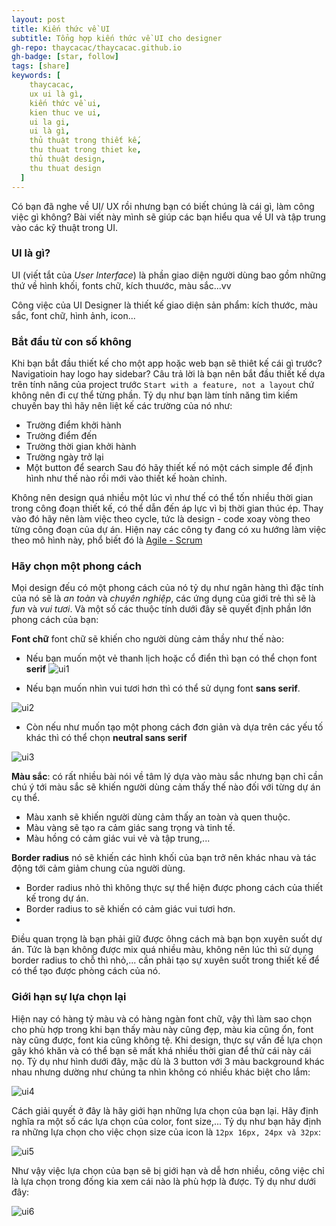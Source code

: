 ```yaml
---
layout: post
title: Kiến thức về UI
subtitle: Tổng hợp kiến thức về UI cho designer
gh-repo: thaycacac/thaycacac.github.io
gh-badge: [star, follow]
tags: [share]
keywords: [
    thaycacac,
    ux ui là gì,
    kiến thức về ui,
    kien thuc ve ui,
    ui la gi,
    ui là gì,
    thủ thuật trong thiết kế,
    thu thuat trong thiet ke,
    thủ thuật design,
    thu thuat design
  ]
---
```


Có bạn đã nghe về UI/ UX rồi nhưng bạn có biết chúng là cái gì, làm công việc gì không? Bài viết này mình sẽ giúp các bạn hiểu qua về UI và tập trung vào các kỹ thuật trong UI.

### UI là gì?

UI (viết tắt của *User Interface*) là phần giao diện người dùng bao gồm những thứ về hình khối, fonts chữ, kích thuước, màu sắc...vv 

Công việc của UI Designer là thiết kế giao diện sản phẩm: kích thước, màu sắc, font chữ, hình ảnh, icon...

### Bắt đầu từ con số không

Khi bạn bắt đầu thiết kế cho một app hoặc web bạn sẽ thiêt kế cái gì trước? Navigatioin hay logo hay sidebar? Câu trả lời là bạn nên bắt đầu thiết kế dựa trên tính năng của project trước `Start with a feature, not a layout` chứ không nên đi cự thể từng phần. Tỷ dụ như bạn làm tính năng tìm kiếm chuyến bay thì hãy nên liệt kế các trường của nó như:
* Trường điểm khởi hành
* Trường điểm đến
* Trường thời gian khởi hành
* Trường ngày trở lại
* Một button để search
Sau đó hãy thiết kế nó một cách simple để định hình như thế nào rồi mới vào thiết kế hoàn chỉnh.

Không nên design quá nhiều một lúc vì như thế có thể tốn nhiều thời gian trong công đoạn thiết kế, có thể dẫn đến áp lực vì bị thời gian thúc ép. Thay vào đó hãy nên làm việc theo cycle, tức là design - code xoay vòng theo từng công đoạn của dự án. Hiện nay các công ty đang có xu hướng làm việc theo mô hình này, phổ biết đó là [Agile - Scrum](https://thaycacac.github.io/2019-01-15-overview-agile-scrum/)

### Hãy chọn một phong cách

Mọi design đếu có một phong cách của nó tỷ dụ như ngân hàng thì đặc tính của nó sẽ là *an toàn* và *chuyên nghiệp*, các ứng dụng của giới trẻ thì sẽ là *fun* và *vui tươi*. Và một số các thuộc tính dưới đây sẽ quyết định phần lớn phong cách của bạn:

**Font chữ** font chữ sẽ khiến cho người dùng cảm thầy như thế nào:

* Nếu bạn muốn một vẻ thanh lịch hoặc cổ điển thì bạn có thể chọn font **serif**
![ui1](https://i.imgur.com/2sfgAbT.png)

* Nếu bạn muốn nhìn vui tươi hơn thì có thể sử dụng font **sans serif**.

![ui2](https://i.imgur.com/OdOlTx9.png)

* Còn nếu như muốn tạo một phong cách đơn giản và dựa trên các yếu tố khác thì có thể chọn **neutral sans serif**

![ui3](https://i.imgur.com/a1PNvwL.png)

**Màu sắc**: có rất nhiều bài nói về tâm lý dựa vào màu sắc nhưng bạn chỉ cần chú ý tới màu sắc sẽ khiến người dùng cảm thấy thế nào đối với từng dự án cụ thể.
* Màu xanh sẽ khiến người dùng cảm thấy an toàn và quen thuộc.
* Màu vàng sẽ tạo ra cảm giác sang trọng và tinh tế.
* Màu hồng có cảm giác vui vẻ và tập trung,...

**Border radius** nó sẽ khiến các hình khối của bạn trở nên khác nhau và tác động tới cảm giảm chung của người dùng.
* Border radius nhỏ thì không thực sự thể hiện được phong cách của thiết kế trong dự án.
* Border radius to sẽ khiến có cảm giác vui tươi hơn.
* 
Điều quan trọng là bạn phải giữ được ôhng cách mà bạn bọn xuyên suốt dự án. Tức là bạn không được mix quá nhiều màu, không nên lúc thì sử dụng border radius to chỗ thì nhỏ,... cần phải tạo sự xuyên suốt trong thiết kế để có thể tạo được phòng cách của nó.

### Giới hạn sự lựa chọn lại

Hiện nay có hàng tỷ màu và có hàng ngàn font chữ, vậy thì làm sao chọn cho phù hợp trong khi bạn thấy màu này cũng đẹp, màu kia cũng ổn, font này cũng được, font kia cũng không tệ. Khi design, thực sự vấn đề lựa chọn gây khó khăn và có thể bạn sẽ mất khá nhiều thời gian để thử cái này cái nọ. Tỷ dụ như hình dưới đây, mặc dù là 3 button với 3 màu background khác nhau nhưng dường như chúng ta nhìn không có nhiều khác biệt cho lắm:

![ui4](https://i.imgur.com/3EfSHT1.png)

Cách giải quyết ở đây là hãy giới hạn những lựa chọn của bạn lại. Hãy định nghĩa ra một số các lựa chọn của color, font size,... Tỷ dụ như bạn hãy định ra những lựa chọn cho việc chọn size của icon là `12px 16px, 24px và 32px`:

![ui5](https://i.imgur.com/iGXBu8u.png)

Như vậy việc lựa chọn của bạn sẽ bị giới hạn và dễ hơn nhiều, công việc chỉ là lựa chọn trong đống kia xem cái nào là phù hợp là được. Tỷ dụ như dưới đây: 

![ui6](https://i.imgur.com/Pjd665w.png)
